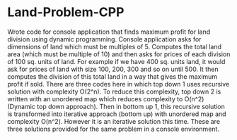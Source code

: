 # Land-Problem-CPP
Wrote code for console application that finds maximum profit for land division using dynamic programming.
Console application asks for dimensions of land which must be multiples of 5.
Computes the total land area (which must be multiple of 10) and then asks for prices of each division of 100 sq. units of land.
For example if we have 400 sq. units land, it would ask for prices of land with size 100, 200, 300 and so on until 500.
It then computes the division of this total land in a way that gives the maximum profit if sold.
There are three codes here in which top down 1 uses recursive solution with complexity O(2^n).
To reduce this complexity, top down 2 is written with an unordered map which reduces complexity to O(n^2) (Dynamic top down approach).
Then in bottom up 1, this recursive solution is transformed into iterative approach (bottom up) with unordered map and complexity O(n^2). However it is an iterative solution this time.
These are three solutions provided for the same problem in a console environment.
